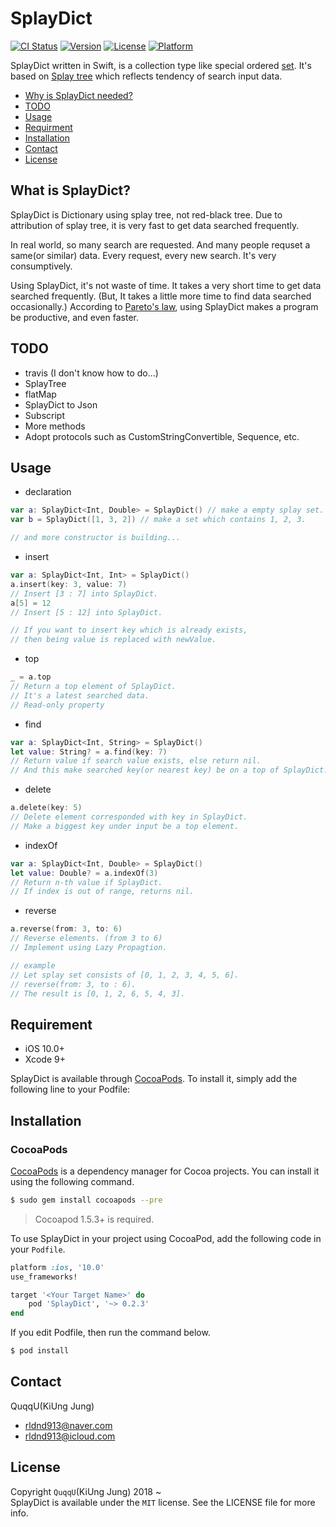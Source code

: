 # SplayDict


[![CI Status](https://img.shields.io/travis/QuqqU/SplayDict.svg?style=flat)](https://travis-ci.org/QuqqU/SplayDict)
[![Version](https://img.shields.io/cocoapods/v/SplayDict.svg?style=flat)](https://cocoapods.org/pods/SplayDict)
[![License](https://img.shields.io/cocoapods/l/SplayDict.svg?style=flat)](https://cocoapods.org/pods/SplayDict)
[![Platform](https://img.shields.io/cocoapods/p/SplayDict.svg?style=flat)](https://cocoapods.org/pods/SplayDict)

SplayDict written in Swift, is a collection type like special ordered [set](https://developer.apple.com/documentation/swift/set?changes=_2). 
It's based on [Splay tree](https://en.wikipedia.org/wiki/Splay_tree) which reflects tendency of search input data. 

- [Why is SplayDict needed?](#why)
- [TODO](#TODO)
- [Usage](#Usage)
- [Requirment](#Requirment)
- [Installation](#Installation)
- [Contact](#Contact)
- [License](#License)


<a id="why"></a>
## What is SplayDict?
SplayDict is Dictionary using splay tree, not red-black tree.
Due to attribution of splay tree, it is very fast to get data searched frequently.

In real world, so many search are requested. And many people requset a same(or similar) data. Every request, every new search. It's very consumptively. 

Using SplayDict, it's not waste of time. It takes a very short time to get data searched frequently. (But, It takes a little more time to find data searched occasionally.) 
According to [Pareto's law](https://en.wikipedia.org/wiki/Pareto_principle), using SplayDict makes a program be productive, and even faster.

<a id="TODO"></a>
## TODO
- travis (I don't know how to do...)
- SplayTree
- flatMap
- SplayDict to Json
- Subscript
- More methods
- Adopt protocols such as CustomStringConvertible, Sequence, etc.


<a id="Usage"></a>
## Usage

- declaration
```swift
var a: SplayDict<Int, Double> = SplayDict() // make a empty splay set.
var b = SplayDict([1, 3, 2]) // make a set which contains 1, 2, 3.

// and more constructor is building...
```

- insert
```swift
var a: SplayDict<Int, Int> = SplayDict()
a.insert(key: 3, value: 7)
// Insert [3 : 7] into SplayDict.
a[5] = 12
// Insert [5 : 12] into SplayDict.

// If you want to insert key which is already exists,
// then being value is replaced with newValue.
```

- top
```swift
_ = a.top 
// Return a top element of SplayDict.
// It's a latest searched data.
// Read-only property
```

- find
```swift
var a: SplayDict<Int, String> = SplayDict()
let value: String? = a.find(key: 7) 
// Return value if search value exists, else return nil.
// And this make searched key(or nearest key) be on a top of SplayDict.
```

- delete
```swift
a.delete(key: 5)
// Delete element corresponded with key in SplayDict.
// Make a biggest key under input be a top element.
```

- indexOf
```swift
var a: SplayDict<Int, Double> = SplayDict()
let value: Double? = a.indexOf(3)
// Return n-th value if SplayDict.
// If index is out of range, returns nil.
```

- reverse
```swift
a.reverse(from: 3, to: 6)
// Reverse elements. (from 3 to 6)
// Implement using Lazy Propagtion.

// example
// Let splay set consists of [0, 1, 2, 3, 4, 5, 6].
// reverse(from: 3, to : 6).
// The result is [0, 1, 2, 6, 5, 4, 3].
```








<a id="Requirment"></a>
## Requirement

- iOS 10.0+
- Xcode 9+



<a id="Installation"></a>
SplayDict is available through [CocoaPods](https://cocoapods.org). To install
it, simply add the following line to your Podfile:
## Installation
### CocoaPods

[CocoaPods](http://cocoapods.org) is a dependency manager for Cocoa projects. You can install it using the following command.

```bash
$ sudo gem install cocoapods --pre
```
> Cocoapod 1.5.3+ is required.

To use SplayDict in your project using CocoaPod, add the following code in your `Podfile`.

```ruby
platform :ios, '10.0'
use_frameworks!

target '<Your Target Name>' do
    pod 'SplayDict', '~> 0.2.3'
end
```


If you edit Podfile, then run the command below.

```bash
$ pod install
```




<a id="Contact"></a>
## Contact

QuqqU(KiUng Jung)

- rldnd913@naver.com
- rldnd913@icloud.com


<a id="License"></a>
## License

Copyright `QuqqU`(KiUng Jung) 2018 ~   
SplayDict is available under the `MIT` license. See the LICENSE file for more info.
